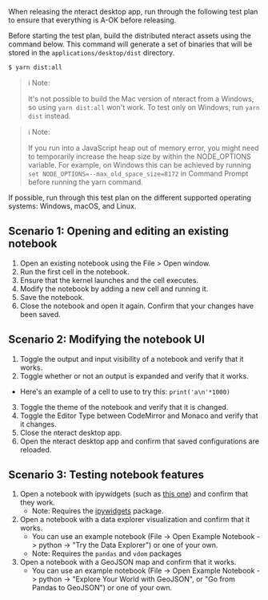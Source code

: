 When releasing the nteract desktop app, run through the following test plan to ensure that everything is A-OK before releasing.

Before starting the test plan, build the distributed nteract assets using the command below. This command will generate a set of binaries that will be stored in the `applications/desktop/dist` directory.

```
$ yarn dist:all
```

> ℹ Note:
> 
> It's not possible to build the Mac version of nteract from a Windows, so using `yarn dist:all` won't work. To test only on Windows, run `yarn dist` instead.

> ℹ Note:
> 
> If you run into a JavaScript heap out of memory error, you might need to temporarily increase the heap size by within the NODE_OPTIONS variable. For example, on Windows this can be achieved by running `set NODE_OPTIONS=--max_old_space_size=8172` in Command Prompt before running the yarn command.

If possible, run through this test plan on the different supported operating systems: Windows, macOS, and Linux.

## Scenario 1: Opening and editing an existing notebook

1. Open an existing notebook using the File > Open window.
2. Run the first cell in the notebook.
3. Ensure that the kernel launches and the cell executes.
4. Modify the notebook by adding a new cell and running it.
5. Save the notebook.
6. Close the notebook and open it again. Confirm that your changes have been saved.

## Scenario 2: Modifying the notebook UI

1. Toggle the output and input visibility of a notebook and verify that it works.
2. Toggle whether or not an output is expanded and verify that it works.
  - Here's an example of a cell to use to try this: `print('a\n'*1000)`
3. Toggle the theme of the notebook and verify that it is changed.
4. Toggle the Editor Type between CodeMirror and Monaco and verify that it changes.
5. Close the nteract desktop app.
6. Open the nteract desktop app and confirm that saved configurations are reloaded.

## Scenario 3: Testing notebook features
1. Open a notebook with ipywidgets (such as [this one](https://github.com/jupyter-widgets/ipywidgets/blob/master/docs/source/examples/Widget%20List.ipynb)) and confirm that they work.
    - Note: Requires the [ipywidgets](https://ipywidgets.readthedocs.io/en/latest/user_install.html) package.
2. Open a notebook with a data explorer visualization and confirm that it works.
    - You can use an example notebook (File -> Open Example Notebook -> python -> "Try the Data Explorer") or one of your own.
    - Note: Requires the `pandas` and `vdom` packages
3. Open a notebook with a GeoJSON map and confirm that it works.
    - You can use an example notebook (File -> Open Example Notebook -> python -> "Explore Your World with GeoJSON", or "Go from Pandas to GeoJSON") or one of your own.

